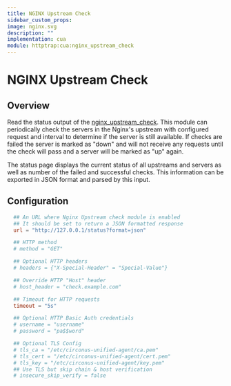 ```yaml
---
title: NGINX Upstream Check
sidebar_custom_props:
image: nginx.svg
description: ""
implementation: cua
module: httptrap:cua:nginx_upstream_check
---
```


# NGINX Upstream Check

## Overview

Read the status output of the [nginx_upstream_check](https://github.com/yaoweibin/nginx_upstream_check_module).
This module can periodically check the servers in the Nginx's upstream with configured request and interval to determine
if the server is still available. If checks are failed the server is marked as "down" and will not receive any requests
until the check will pass and a server will be marked as "up" again.

The status page displays the current status of all upstreams and servers as well as number of the failed and successful
checks. This information can be exported in JSON format and parsed by this input.

## Configuration

```toml
  ## An URL where Nginx Upstream check module is enabled
  ## It should be set to return a JSON formatted response
  url = "http://127.0.0.1/status?format=json"

  ## HTTP method
  # method = "GET"

  ## Optional HTTP headers
  # headers = {"X-Special-Header" = "Special-Value"}

  ## Override HTTP "Host" header
  # host_header = "check.example.com"

  ## Timeout for HTTP requests
  timeout = "5s"

  ## Optional HTTP Basic Auth credentials
  # username = "username"
  # password = "pa$$word"

  ## Optional TLS Config
  # tls_ca = "/etc/circonus-unified-agent/ca.pem"
  # tls_cert = "/etc/circonus-unified-agent/cert.pem"
  # tls_key = "/etc/circonus-unified-agent/key.pem"
  ## Use TLS but skip chain & host verification
  # insecure_skip_verify = false
```
